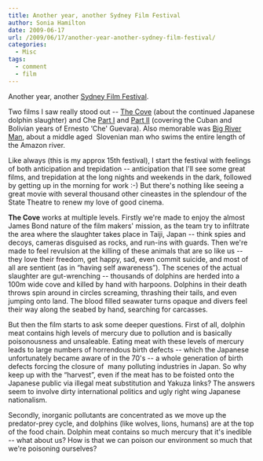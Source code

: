 ```yaml
---
title: Another year, another Sydney Film Festival
author: Sonia Hamilton
date: 2009-06-17
url: /2009/06/17/another-year-another-sydney-film-festival/
categories:
  - Misc
tags:
  - comment
  - film
---
```

Another year, another [Sydney Film Festival][1].

<!--more-->

Two films I saw really stood out -- [The Cove][2] (about the continued Japanese dolphin slaughter) and Che [Part I][3] and [Part II][4] (covering the Cuban and Bolivian years of Ernesto &#8216;Che' Guevara). Also memorable was [Big River Man][5], about a middle aged  Slovenian man who swims the entire length of the Amazon river.

Like always (this is my approx 15th festival), I start the festival with feelings of both anticipation and trepidation -- anticipation that I'll see some great films, and trepidation at the long nights and weekends in the dark, followed by getting up in the morning for work :-) But there's nothing like seeing a great movie with several thousand other cineastes in the splendour of the State Theatre to renew my love of good cinema.

**The Cove** works at multiple levels. Firstly we're made to enjoy the almost James Bond nature of the film makers' mission, as the team try to infiltrate the area where the slaughter takes place in Taiji, Japan -- think spies and decoys, cameras disguised as rocks, and run-ins with guards. Then we're made to feel revulsion at the killing of these animals that are so like us -- they love their freedom, get happy, sad, even commit suicide, and most of all are sentient (as in &#8220;having self awareness&#8221;). The scenes of the actual slaughter are gut-wrenching -- thousands of dolphins are herded into a 100m wide cove and killed by hand with harpoons. Dolphins in their death throws spin around in circles screaming, thrashing their tails, and even jumping onto land. The blood filled seawater turns opaque and divers feel their way along the seabed by hand, searching for carcasses.

But then the film starts to ask some deeper questions. First of all, dolphin meat contains high levels of mercury due to pollution and is basically poisonousness and unsaleable. Eating meat with these levels of mercury leads to large numbers of horrendous birth defects -- which the Japanese unfortunately became aware of in the 70's -- a whole generation of birth defects forcing the closure of  many polluting industries in Japan. So why keep up with the &#8220;harvest&#8221;, even if the meat has to be foisted onto the Japanese public via illegal meat substitution and Yakuza links? The answers seem to involve dirty international politics and ugly right wing Japanese nationalism.

Secondly, inorganic pollutants are concentrated as we move up the predator-prey cycle, and dolphins (like wolves, lions, humans) are at the top of the food chain. Dolphin meat contains so much mercury that it's inedible -- what about us? How is that we can poison our environment so much that we're poisoning ourselves?

 [1]: http://www.sydneyfilmfestival.org/default.aspx
 [2]: http://thecovemovie.com/
 [3]: http://www.imdb.com/title/tt0892255/
 [4]: http://www.imdb.com/title/tt0374569/
 [5]: http://www.bigriverman.com/

